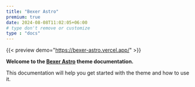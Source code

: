 ```yaml
---
title: "Bexer Astro"
premium: true
date: 2024-08-08T11:02:05+06:00 
# type don't remove or customize
type : "docs"
---
```


{{< preview demo="https://bexer-astro.vercel.app/" >}}


**Welcome to the [Bexer Astro](https://themefisher.com/products/bexer-astro/) theme documentation.**

This documentation will help you get started with the theme and how to use it. 
